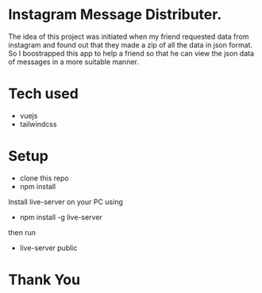 # Instagram Message Distributer.

The idea of this project was initiated when my friend requested data from instagram and found out that they made a zip of all the data in json format. So I boostrapped this app to help a friend so that he can view the json data of messages in a more suitable manner.

# Tech used

- vuejs
- tailwindcss

# Setup

- clone this repo
- npm install


Install live-server on your PC using

- npm install -g live-server

then run 

- live-server public

# Thank You